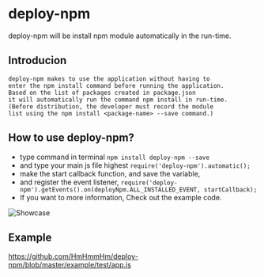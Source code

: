 # deploy-npm

deploy-npm will be install npm module automatically in the run-time.

## Introducion

```
deploy-npm makes to use the application without having to
enter the npm install command before running the application.
Based on the list of packages created in package.json
it will automatically run the command npm install in run-time.
(Before distribution, the developer must record the module
list using the npm install <package-name> --save command.)
```

## How to use deploy-npm?

- type command in terminal `npm install deploy-npm --save`
- and type your main js file highest `require('deploy-npm').automatic();`
- make the start callback function, and save the variable,
- and register the event listener, `require('deploy-npm').getEvents().on(deployNpm.ALL_INSTALLED_EVENT, startCallback);`
- If you want to more information, Check out the example code.

![Showcase](http://i.imgur.com/1UcewPG.gif)

## Example

<https://github.com/HmHmmHm/deploy-npm/blob/master/example/test/app.js>

